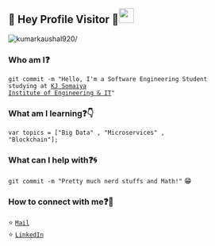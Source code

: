 <!--<p align="center">
  <img src="https://github.com/kumarkaushal920/kumarkaushal920/readme.gif">
</p> -->
 
## :rainbow: Hey Profile Visitor :eyes:<img src="https://raw.githubusercontent.com/iampavangandhi/iampavangandhi/master/gifs/Hi.gif" width="30px">
<p align="left"> <img src=https://komarev.com/ghpvc/?username=kumarkaushal920 alt=kumarkaushal920/></p>


<!-- ### Wanna stalk my website:question::point_right: [Click Here](https://kumarkaushal920.github.io/):sparkles: -->

### Who am I:question: 
<code>git commit -m "Hello, I'm a Software Engineering Student studying at [KJ Somaiya Institute of Engineering & IT](https://kjsieit.somaiya.edu.in/en)"</code>

<!-- ### Where did I work earlier:question::woman_technologist:
<code>* [iSmile Technologies](https://www.ismiletechnologies.com/) [Technical Writer]</code>  
<code>* [Open Source Code](https://opensourcecode.tech/) [Content Writer]</code>      
<code>* [Uplift Project](https://www.girlscript.tech/programs/uplift/index.html) [Mentor]</code>    
<code>* [GirlScript Foundation](https://www.girlscript.tech/) [Chapter Lead]</code>     
<code>* [Girlscript Summer of Code](https://www.gssoc.tech/) [Mentee]</code>           
<code>* [Central Coalfields Limited](http://www.centralcoalfields.in/ind/) [Systems Intern]</code>      
<code>* [XLRI Jamshedpur](https://www.xlri.ac.in/) [Summer Research Intern]</code>     -->
  
### What am I learning:question::point_down:	
<code>var topics = ["Big Data" , "Microservices" , "Blockchain"];</code>

<!-- ### What are my featured projects:question::rocket:
<code>[100DaysOfCode](https://github.com/kumarkaushal920/100DaysOfCode)</code>:hourglass:     
<code>[Face Mask Detection](https://github.com/kumarkaushal920/Face-Mask-Detection)</code>:mask:  
<code>[GirlScript Twitter Bot](https://github.com/kumarkaushal920/Girlscript-Twitter-Bot)</code>:robot:     

### Wanna see my blogs:question::fire: -->


### What can I help with:question::cyclone:
<code>git commit -m "Pretty much nerd stuffs and Math!"</code> :grin:

### How to connect with me:question::email:
:star: <code>[Mail](mailto:kumarkaushal920@gmail.com)</code>    
:star: <code>[LinkedIn](https://www.linkedin.com/in/chandrika-deb/)</code>  

